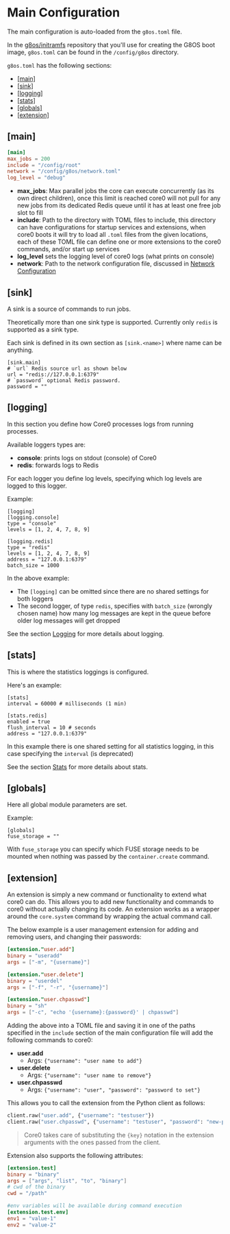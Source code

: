 # Main Configuration

The main configuration is auto-loaded from the `g8os.toml` file.

In the [g8os/initramfs](https://github.com/g8os/initramfs) repository that you'll use for creating the G8OS boot image, `g8os.toml` can be found in the `/config/g8os` directory.

`g8os.toml` has the following sections:

- [\[main\]](#main)
- [\[sink\]](#sink)
- [\[logging\]](#logging)
- [\[stats\]](#stats)
- [\[globals\]](#globals)
- [\[extension\]](#extension)


<a id="main"></a>
## [main]

```toml
[main]
max_jobs = 200
include = "/config/root"
network = "/config/g8os/network.toml"
log_level = "debug"
```

- **max_jobs**: Max parallel jobs the core can execute concurrently (as its own direct children), once this limit is reached core0 will not pull for any new jobs from its dedicated Redis queue until it has at least one free job slot to fill
- **include**: Path to the directory with TOML files to include, this directory can have configurations for startup services and extensions, when core0 boots it will try to load all `.toml` files from the given locations, each of these TOML file can define one or more extensions to the core0 commands, and/or start up services
- **log_level** sets the logging level of core0 logs (what prints on console)
- **network**: Path to the network configuration file, discussed in [Network Configuration](network.md)


<a id="sink"></a>
## [sink]

A sink is a source of commands to run jobs.

Theoretically more than one sink type is supported. Currently only `redis` is supported as a sink type.

Each sink is defined in its own section as `[sink.<name>]` where name can be anything.

```
[sink.main]
# `url` Redis source url as shown below
url = "redis://127.0.0.1:6379"
# `password` optional Redis password.
password = ""
```


<a id="logging"></a>
## [logging]

In this section you define how Core0 processes logs from running processes.

Available loggers types are:

- **console**: prints logs on stdout (console) of Core0
- **redis**: forwards logs to Redis

For each logger you define log levels, specifying which log levels are logged to this logger.

Example:

```
[logging]
[logging.console]
type = "console"
levels = [1, 2, 4, 7, 8, 9]

[logging.redis]
type = "redis"
levels = [1, 2, 4, 7, 8, 9]
address = "127.0.0.1:6379"
batch_size = 1000
```

In the above example:

- The `[logging]` can be omitted since there are no shared settings for both loggers
- The second logger, of type `redis`, specifies with `batch_size` (wrongly chosen name) how many log messages are kept in the queue before older log messages will get dropped

See the section [Logging](../monitoring/logging.md) for more details about logging.

<a id="stats"></a>
## [stats]

This is where the statistics loggings is configured.

Here's an example:

```
[stats]
interval = 60000 # milliseconds (1 min)

[stats.redis]
enabled = true
flush_interval = 10 # seconds
address = "127.0.0.1:6379"
```

In this example there is one shared setting for all statistics logging, in this case specifying the `interval` (is deprecated)

See the section [Stats](../monitoring/stats.md) for more details about stats.


<a id="globals"></a>
## [globals]

Here all global module parameters are set.

Example:

```
[globals]
fuse_storage = ""
```

With `fuse_storage` you can specify which FUSE storage needs to be mounted when nothing was passed by the `container.create` command.


<a id="extension"></a>
## [extension]

An extension is simply a new command or functionality to extend what core0 can do. This allows you to add new functionality and commands to core0 without actually changing its code. An extension works as a wrapper around the `core.system` command by wrapping the actual command call.

The below example is a user management extension for adding and removing users, and changing their passwords:

```toml
[extension."user.add"]
binary = "useradd"
args = ["-m", "{username}"]

[extension."user.delete"]
binary = "userdel"
args = ["-f", "-r", "{username}"]

[extension."user.chpasswd"]
binary = "sh"
args = ["-c", "echo '{username}:{password}' | chpasswd"]
```

Adding the above into a TOML file and saving it in one of the paths specified in the `include` section of the main configuration file will add the following commands to core0:

 - **user.add**
   - Args: `{"username": "user name to add"}`
 - **user.delete**
   - Args: `{"username": "user name to remove"}`
 - **user.chpasswd**
   - Args: `{"username": "user", "password": "password to set"}`

This allows you to call the extension from the Python client as follows:

```python
client.raw("user.add", {"username": "testuser"})
client.raw("user.chpasswd", {"username": "testuser", "password": "new-password"})
```

> Core0 takes care of substituting the `{key}` notation in the extension arguments with the ones passed from the client.

Extension also supports the following attributes:

```toml
[extension.test]
binary = "binary"
args = ["args", "list", "to", "binary"]
# cwd of the binary
cwd = "/path"

#env variables will be available during command execution
[extension.test.env]
env1 = "value-1"
env2 = "value-2"
```
